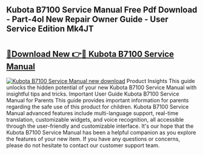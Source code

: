 ## Kubota B7100 Service Manual Free Pdf Download - Part-4ol New Repair Owner Guide - User Service Edition Mk4JT

# <h2><a href="http://bc23453.oget.top/?id=Kubota+B7100+Service+Manual">🔗Download New 👉🔴 Kubota B7100 Service Manual</a></h2>

[![Kubota B7100 Service Manual new download](https://i.imgur.com/5g1atiW.png)](http://bc23453.oget.top/?id=Kubota+B7100+Service+Manual)
Product Insights This guide unlocks the hidden potential of your new Kubota B7100 Service Manual with insightful tips and tricks. Important User Guide Kubota B7100 Service Manual for Parents This guide provides important information for parents regarding the safe use of this product for children. Kubota B7100 Service Manual advanced features include multi-language support, real-time translation, customizable widgets, and voice recognition, all accessible through the user-friendly and customizable interface. It's our hope that the Kubota B7100 Service Manual has been a helpful companion as you explore the features of your new item. If you have any questions or concerns, please do not hesitate to contact our customer support team.
